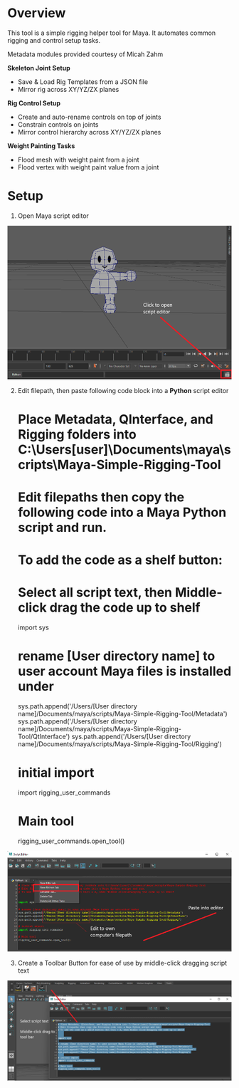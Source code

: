 
# Overview
This tool is a simple rigging helper tool for Maya. It automates common rigging and control setup tasks.

Metadata modules provided courtesy of Micah Zahm

**Skeleton Joint Setup**
  - Save & Load Rig Templates from a JSON file
  - Mirror rig across XY/YZ/ZX planes

**Rig Control Setup**
  - Create and auto-rename controls on top of joints
  - Constrain controls on joints
  - Mirror control hierarchy across XY/YZ/ZX planes

**Weight Painting Tasks**
  - Flood mesh with weight paint from a joint
  - Flood vertex with weight paint value from a joint

# Setup

1. Open Maya script editor

![img.png](img.png)

2. Edit filepath, then paste following code block into a **Python** script editor

    
    # Place Metadata, QInterface, and Rigging folders into C:\Users\[user]\Documents\maya\scripts\Maya-Simple-Rigging-Tool
    # Edit filepaths then copy the following code into a Maya Python script and run.
    
    # To add the code as a shelf button: 
    # Select all script text, then Middle-click drag the code up to shelf

    import sys

    # rename [User directory name] to user account Maya files is installed under
    sys.path.append('/Users/[User directory name]/Documents/maya/scripts/Maya-Simple-Rigging-Tool/Metadata')
    sys.path.append('/Users/[User directory name]/Documents/maya/scripts/Maya-Simple-Rigging-Tool/QtInterface')
    sys.path.append('/Users/[User directory name]/Documents/maya/scripts/Maya-Simple-Rigging-Tool/Rigging')
    
    # initial import
    import rigging_user_commands
    
    # Main tool
    rigging_user_commands.open_tool()

    
![img_3.png](img_3.png)

3. Create a Toolbar Button for ease of use by middle-click dragging script text

![img_2.png](img_2.png)